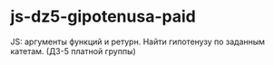 # js-dz5-gipotenusa-paid
JS: аргументы функций и ретурн. Найти гипотенузу по заданным катетам. (ДЗ-5 платной группы)
